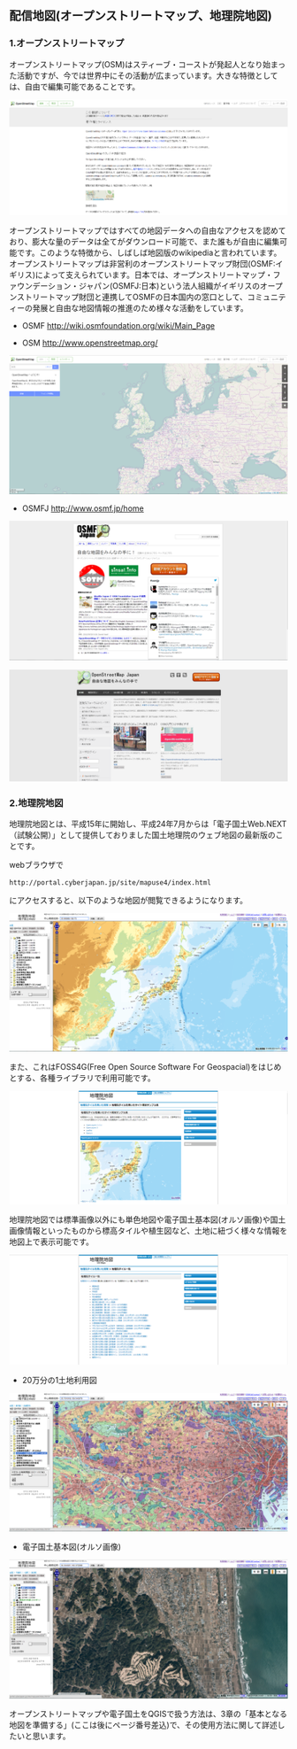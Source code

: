 ## 配信地図(オープンストリートマップ、地理院地図)

### 1.オープンストリートマップ
オープンストリートマップ(OSM)はスティーブ・コーストが発起人となり始まった活動ですが、今では世界中にその活動が広まっています。大きな特徴としては、自由で編集可能であることです。

![OSM_policy](./img/2-2-8-1.png)

オープンストリートマップではすべての地図データへの自由なアクセスを認めており、膨大な量のデータは全てがダウンロード可能で、また誰もが自由に編集可能です。このような特徴から、しばしば地図版のwikipediaと言われています。
オープンストリートマップは非営利のオープンストリートマップ財団(OSMF:イギリス)によって支えられています。日本では、オープンストリートマップ・ファウンデーション・ジャパン(OSMFJ:日本)という法人組織がイギリスのオープンストリートマップ財団と連携してOSMFの日本国内の窓口として、コミュニティーの発展と自由な地図情報の推進のため様々な活動をしています。

- OSMF
http://wiki.osmfoundation.org/wiki/Main_Page

- OSM
http://www.openstreetmap.org/


![OSMF](./img/2-2-8-2.png)

- OSMFJ
http://www.osmf.jp/home

![OSMF_Japan](./img/2-2-8-3a.png)

![OSM_Japan](./img/2-2-8-3.png)


### 2.地理院地図

地理院地図とは、平成15年に開始し、平成24年7月からは「電子国土Web.NEXT（試験公開）」として提供しておりました国土地理院のウェブ地図の最新版のことです。

webブラウザで
```
http://portal.cyberjapan.jp/site/mapuse4/index.html
```
にアクセスすると、以下のような地図が閲覧できるようになります。

![地理院地図](./img/2-2-8-5.png)

また、これはFOSS4G(Free Open Source Software For Geospacial)をはじめとする、各種ライブラリで利用可能です。

![地理院地図タイルサンプル](./img/2-2-8-6.png)

地理院地図では標準画像以外にも単色地図や電子国土基本図(オルソ画像)や国土画像情報といったものから標高タイルや植生図など、土地に紐づく様々な情報を地図上で表示可能です。

![地理院タイル一覧](./img/2-2-8-7.png)

- 20万分の1土地利用図

![20万分の1土地利用図](./img/2-2-8-8.png)

- 電子国土基本図(オルソ画像)

![電子国土基本図(オルソ画像)](./img/2-2-8-9.png)

オープンストリートマップや電子国土をQGISで扱う方法は、3章の「基本となる地図を準備する」(ここは後にページ番号差込)で、その使用方法に関して詳述したいと思います。